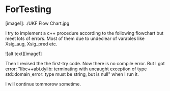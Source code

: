 # ForTesting


[//]: # (Image References)
[image1]: ./UKF Flow Chart.jpg

I try to implement a c++ procedure according to the following flowchart but meet lots of errors. Most of them due to undeclear of varables like Xsig_aug, Xsig_pred etc.

![alt text][image1]


Then I revised the the first-try code. Now there is no compile error. But I got error: "libc++abi.dylib: terminating with uncaught exception of type std::domain_error: type must be string, but is null" when I run it.

I will continue tommorow sometime.
